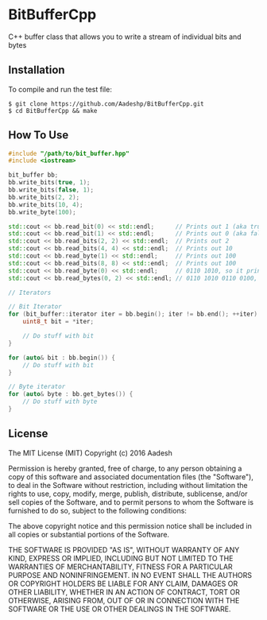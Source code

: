 # BitBufferCpp
C++ buffer class that allows you to write a stream of individual bits and bytes

## Installation

To compile and run the test file:
```
$ git clone https://github.com/Aadeshp/BitBufferCpp.git
$ cd BitBufferCpp && make
```

## How To Use

```c++
#include "/path/to/bit_buffer.hpp"
#include <iostream>

bit_buffer bb;
bb.write_bits(true, 1);
bb.write_bits(false, 1);
bb.write_bits(2, 2);
bb.write_bits(10, 4);
bb.write_byte(100);

std::cout << bb.read_bit(0) << std::endl;      // Prints out 1 (aka true)
std::cout << bb.read_bit(1) << std::endl;      // Prints out 0 (aka false)
std::cout << bb.read_bits(2, 2) << std::endl;  // Prints out 2
std::cout << bb.read_bits(4, 4) << std::endl;  // Prints out 10
std::cout << bb.read_byte(1) << std::endl;     // Prints out 100
std::cout << bb.read_bits(8, 8) << std::endl;  // Prints out 100
std::cout << bb.read_byte(0) << std::endl;     // 0110 1010, so it prints out 106
std::cout << bb.read_bytes(0, 2) << std::endl; // 0110 1010 0110 0100, so it prints out 27236

// Iterators

// Bit Iterator
for (bit_buffer::iterator iter = bb.begin(); iter != bb.end(); ++iter) {
    uint8_t bit = *iter;

    // Do stuff with bit
}

for (auto& bit : bb.begin()) {
    // Do stuff with bit
}

// Byte iterator
for (auto& byte : bb.get_bytes()) {
    // Do stuff with byte
}
```

## License

The MIT License (MIT)
Copyright (c) 2016 Aadesh

Permission is hereby granted, free of charge, to any person obtaining a copy of this software and associated documentation files (the "Software"), to deal in the Software without restriction, including without limitation the rights to use, copy, modify, merge, publish, distribute, sublicense, and/or sell copies of the Software, and to permit persons to whom the Software is furnished to do so, subject to the following conditions:

The above copyright notice and this permission notice shall be included in all copies or substantial portions of the Software.

THE SOFTWARE IS PROVIDED "AS IS", WITHOUT WARRANTY OF ANY KIND, EXPRESS OR IMPLIED, INCLUDING BUT NOT LIMITED TO THE WARRANTIES OF MERCHANTABILITY, FITNESS FOR A PARTICULAR PURPOSE AND NONINFRINGEMENT. IN NO EVENT SHALL THE AUTHORS OR COPYRIGHT HOLDERS BE LIABLE FOR ANY CLAIM, DAMAGES OR OTHER LIABILITY, WHETHER IN AN ACTION OF CONTRACT, TORT OR OTHERWISE, ARISING FROM, OUT OF OR IN CONNECTION WITH THE SOFTWARE OR THE USE OR OTHER DEALINGS IN THE SOFTWARE.

